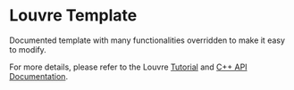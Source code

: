 # Louvre Template

Documented template with many functionalities overridden to make it easy to modify.

For more details, please refer to the Louvre [Tutorial](https://cuarzosoftware.github.io/Louvre/tutorial_tmp.html) and [C++ API Documentation](https://cuarzosoftware.github.io/Louvre/annotated.html).
